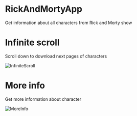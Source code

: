 # RickAndMortyApp
Get information about all characters from Rick and Morty show

# Infinite scroll
Scroll down to download next pages of characters

![InfiniteScroll](https://user-images.githubusercontent.com/40365973/69370878-974ecf00-0cc0-11ea-840c-3672c04f6dc2.gif)

# More info
Get more information about character

![MoreInfo](https://user-images.githubusercontent.com/40365973/69371023-dbda6a80-0cc0-11ea-8005-4bfe4ec55c6f.gif)
